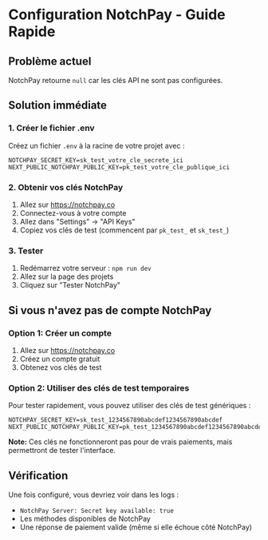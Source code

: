 # Configuration NotchPay - Guide Rapide

## Problème actuel
NotchPay retourne `null` car les clés API ne sont pas configurées.

## Solution immédiate

### 1. Créer le fichier .env
Créez un fichier `.env` à la racine de votre projet avec :

```env
NOTCHPAY_SECRET_KEY=sk_test_votre_cle_secrete_ici
NEXT_PUBLIC_NOTCHPAY_PUBLIC_KEY=pk_test_votre_cle_publique_ici
```

### 2. Obtenir vos clés NotchPay
1. Allez sur https://notchpay.co
2. Connectez-vous à votre compte
3. Allez dans "Settings" → "API Keys"
4. Copiez vos clés de test (commencent par `pk_test_` et `sk_test_`)

### 3. Tester
1. Redémarrez votre serveur : `npm run dev`
2. Allez sur la page des projets
3. Cliquez sur "Tester NotchPay"

## Si vous n'avez pas de compte NotchPay

### Option 1: Créer un compte
1. Allez sur https://notchpay.co
2. Créez un compte gratuit
3. Obtenez vos clés de test

### Option 2: Utiliser des clés de test temporaires
Pour tester rapidement, vous pouvez utiliser des clés de test génériques :

```env
NOTCHPAY_SECRET_KEY=sk_test_1234567890abcdef1234567890abcdef
NEXT_PUBLIC_NOTCHPAY_PUBLIC_KEY=pk_test_1234567890abcdef1234567890abcdef
```

**Note:** Ces clés ne fonctionneront pas pour de vrais paiements, mais permettront de tester l'interface.

## Vérification
Une fois configuré, vous devriez voir dans les logs :
- `NotchPay Server: Secret key available: true`
- Les méthodes disponibles de NotchPay
- Une réponse de paiement valide (même si elle échoue côté NotchPay)
